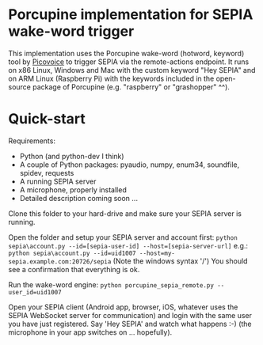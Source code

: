 # Porcupine implementation for SEPIA wake-word trigger
This implementation uses the Porcupine wake-word (hotword, keyword) tool by [Picovoice](https://picovoice.ai/) to trigger SEPIA via the remote-actions endpoint.
It runs on x86 Linux, Windows and Mac with the custom keyword "Hey SEPIA" and on ARM Linux (Raspberry Pi) with the keywords included in the open-source package of Porcupine (e.g. "raspberry" or "grashopper" ^^).

# Quick-start

Requirements:
* Python (and python-dev I think)
* A couple of Python packages: pyaudio, numpy, enum34, soundfile, spidev, requests
* A running SEPIA server
* A microphone, properly installed
* Detailed description coming soon ...

Clone this folder to your hard-drive and make sure your SEPIA server is running.

Open the folder and setup your SEPIA server and account first:
`python sepia\account.py --id=[sepia-user-id] --host=[sepia-server-url]`
e.g.:
`python sepia\account.py --id=uid1007 --host=my-sepia.example.com:20726/sepia` (Note the windows syntax '/')
You should see a confirmation that everything is ok.

Run the wake-word engine:
`python porcupine_sepia_remote.py --user_id=uid1007`

Open your SEPIA client (Android app, browser, iOS, whatever uses the SEPIA WebSocket server for communication) and login with the same user you have just registered.
Say 'Hey SEPIA' and watch what happens :-) (the microphone in your app switches on ... hopefully).
